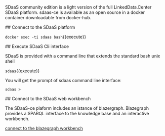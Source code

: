 SDaaS community edition is a light version of the full LinkedData.Center SDaaS platform.
sdaas-ce is available as an open source in a  docker container downloadable from docker-hub.


## Connect to the SDaaS platform

`docker exec -ti sdaas bash`{{execute}}

## Execute SDaaS Cli interface

SDaaS is provided with a command line that extends the standard bash unix shell

`sdaas`{{execute}}

You will get the prompt of sdaas command line interface:

`sdaas > `

## Connect to the SDaaS web workbench

The SDaaS-ce plaform includes an istance of blazergraph. Blazegraph provides a SPARQL interface to the knowledge base and an interactive workbench.

[connect to the blazegraph workbench](https://[[HOST_SUBDOMAIN]]-8889-[[KATACODA_HOST]].environments.katacoda.com/sdaas)
